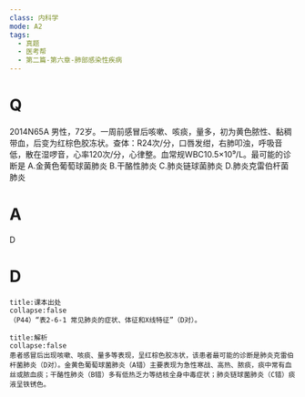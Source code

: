 ```yaml
---
class: 内科学
mode: A2
tags:
  - 真题
  - 医考帮
  - 第二篇-第六章-肺部感染性疾病
---
```


# Q
2014N65A 男性，72岁。一周前感冒后咳嗽、咳痰，量多，初为黄色脓性、黏稠带血，后变为红棕色胶冻状。查体：R24次/分，口唇发绀，右肺叩浊，呼吸音低，散在湿啰音，心率120次/分，心律整。血常规WBC10.5×10⁹/L。最可能的诊断是
A.金黄色葡萄球菌肺炎
B.干酪性肺炎
C.肺炎链球菌肺炎
D.肺炎克雷伯杆菌肺炎

# A
D
# D
```ad-note
title:课本出处
collapse:false
（P44）“表2-6-1 常见肺炎的症状、体征和X线特征”（D对）。
```

```ad-summary
title:解析
collapse:false
患者感冒后出现咳嗽、咳痰、量多等表现，呈红棕色胶冻状，该患者最可能的诊断是肺炎克雷伯杆菌肺炎（D对）。金黄色葡萄球菌肺炎（A错）主要表现为急性寒战、高热、脓痰，痰中常有血丝或脓血痰；干酪性肺炎（B错）多有低热乏力等结核全身中毒症状；肺炎链球菌肺炎（C错）痰液呈铁锈色。
```

